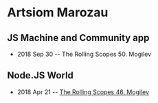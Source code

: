 # Artsiom Marozau

## JS Machine and Community app
- 2018 Sep 30 -- The Rolling Scopes 50. Mogilev    
## Node.JS World
- 2018 Apr 21 -- [The Rolling Scopes 46. Mogilev](https://www.youtube.com/watch?v=ZYaLC1j23Cc)    
